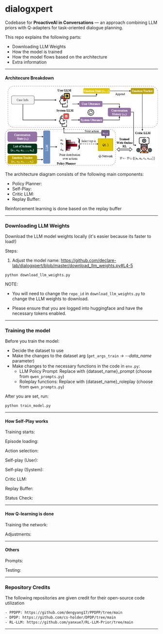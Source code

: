 # dialogxpert

Codebase for **ProactiveAI in Conversations** — an approach combining LLM priors with Q-adapters for task-oriented dialogue planning.

This repo explains the following parts:
- Downloading LLM Weights
- How the model is trained
- How the model flows based on the architecture
- Extra information

---

#### Architecure Breakdown

![Description](images/architecture.png)

The architecture diagram consists of the following main components:
- Policy Planner:
- Self-Play:
- Critic LLM:
- Replay Buffer:

Reinforcement learning is done based on the replay buffer

---

### Downloading LLM Weights

Download the LLM model weights locally (it's easier because its faster to load!)

Steps:

1. Adjust the model name: https://github.com/declare-lab/dialogxpert/blob/master/download_llm_weights.py#L4-5

```
python download_llm_weights.py
```

NOTE: 

- You will need to change the `repo_id` in `download_llm_weights.py` to change the LLM weights to download.

- Please ensure that you are logged into huggingface and have the necessary tokens enabled.

---

### Training the model

Before you train the model:
- Decide the dataset to use
- Make the changes to the dataset arg (`get_args_train` -> *--data_name* parameter)
- Make changes to the necessary functions in the code in `env.py`:
    - LLM Policy Prompt: Replace with {dataset_name}_prompt (choose from `qwen_prompts.py`)
    - Roleplay functions: Replace with {dataset_name}_roleplay (choose from `qwen_prompts.py`)

After you are set, run:

```
python train_model.py
```

---

#### How Self-Play works

Training starts:

Episode loading:

Action selection:

Self-play (User):

Self-play (System):

Critic LLM:

Replay Buffer:

Status Check:

---

#### How Q-learning is done

Training the network:

Adjustments:

---

#### Others

Prompts:

Testing:

---

### Repository Credits

The following repositories are given credit for their open-source code utilization

```
- PPDPP: https://github.com/dengyang17/PPDPP/tree/main
- DPDP: https://github.com/cs-holder/DPDP/tree/main
- RL-LLM: https://github.com/yanxue7/RL-LLM-Prior/tree/main
```

---

